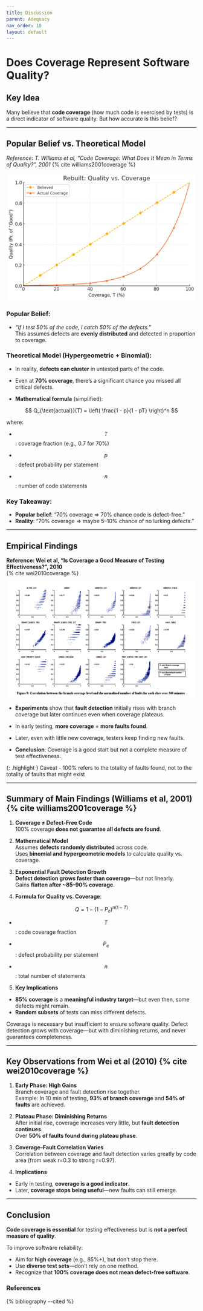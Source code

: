 ```yaml
---
title: Discussion
parent: Adequacy
nav_order: 10
layout: default
---
```


# Does Coverage Represent Software Quality?

## Key Idea

Many believe that **code coverage** (how much code is exercised by tests) is a direct indicator of software quality. But how accurate is this belief?

---

## Popular Belief vs. Theoretical Model

*Reference: T. Williams et al, “Code Coverage: What Does It Mean in Terms of Quality?”, 2001* 
{% cite williams2001coverage %}

![Theoretical](quality_cov.png)

### Popular Belief:

- _“If I test 50% of the code, I catch 50% of the defects.”_  
    This assumes defects are **evenly distributed** and detected in proportion to coverage.

### Theoretical Model (Hypergeometric + Binomial):

- In reality, **defects can cluster** in untested parts of the code.

- Even at **70% coverage**, there’s a significant chance you missed all critical defects.

- **Mathematical formula** (simplified):

$$
Q_{\text{actual}}(T) = \left( \frac{1 - p}{1 - pT} \right)^n
$$

where:

- $$T$$: coverage fraction (e.g., 0.7 for 70%)

- $$p$$: defect probability per statement

- $$n$$: number of code statements

### Key Takeaway:

- **Popular belief**: “70% coverage ⇒ 70% chance code is defect-free.”
- **Reality**: “70% coverage ⇒ maybe 5–10% chance of no lurking defects.”

---

## Empirical Findings

**Reference: Wei et al, “Is Coverage a Good Measure of Testing Effectiveness?”, 2010**  
{% cite wei2010coverage %}

![Empirical](image-6.png)

- **Experiments** show that **fault detection** initially rises with branch coverage but later continues even when coverage plateaus.

- In early testing, **more coverage** = **more faults found**.

- Later, even with little new coverage, testers keep finding new faults.

- **Conclusion**: Coverage is a good start but not a complete measure of test effectiveness.

{: .highlight }
Caveat -  100% refers to the totality of faults found, not to the totality of faults that might exist

---

## Summary of Main Findings (Williams et al, 2001){% cite williams2001coverage %}

1. **Coverage ≠ Defect-Free Code**  
    100% coverage **does not guarantee all defects are found**.
    
2. **Mathematical Model**  
    Assumes **defects randomly distributed** across code.  
    Uses **binomial and hypergeometric models** to calculate quality vs. coverage.
    
3. **Exponential Fault Detection Growth**  
    **Defect detection grows faster than coverage**—but not linearly.  
    Gains **flatten after ~85–90% coverage**.
    
4. **Formula for Quality vs. Coverage**:
    
$$
Q = 1 - (1 - P_e)^{n(1 - T)}
$$

- $$T$$: code coverage fraction

- $$P_e$$: defect probability per statement

- $$n$$: total number of statements

5. **Key Implications**

- **85% coverage** is a **meaningful industry target**—but even then, some defects might remain.
- **Random subsets** of tests can miss different defects.

Coverage is necessary but insufficient to ensure software quality. Defect detection grows with coverage—but with diminishing returns, and never guarantees completeness.

---

## Key Observations from Wei et al (2010) {% cite wei2010coverage %}

1. **Early Phase: High Gains**  
    Branch coverage and fault detection rise together.  
    Example: In 10 min of testing, **93% of branch coverage** and **54% of faults** are achieved.

2. **Plateau Phase: Diminishing Returns**  
    After initial rise, coverage increases very little, but **fault detection continues**.  
    Over **50% of faults found during plateau phase**.

3. **Coverage–Fault Correlation Varies**  
    Correlation between coverage and fault detection varies greatly by code area (from weak r=0.3 to strong r=0.97).

4. **Implications**

- Early in testing, **coverage is a good indicator**.
- Later, **coverage stops being useful**—new faults can still emerge.

---

## Conclusion

**Code coverage is essential** for testing effectiveness but is **not a perfect measure of quality**.

To improve software reliability:

- Aim for **high coverage** (e.g., 85%+), but don’t stop there.
- Use **diverse test sets**—don’t rely on one method.
- Recognize that **100% coverage does not mean defect-free software**.

### References

{% bibliography --cited %}